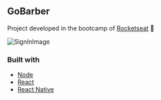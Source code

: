 ## GoBarber
Project developed in the bootcamp of <a href="https://rocketseat.com.br/" >Rocketseat</a> 🚀

![SignInImage](https://user-images.githubusercontent.com/28275815/108866637-24bf5400-75d3-11eb-80ee-39b9610c4c55.jpeg)

### Built with
<ul>
  <li><a href="https://nodejs.org/en/">Node</a></li>
  <li><a href="https://reactjs.org/">React</a></li>
  <li><a href="https://reactnative.dev/">React Native</a></li>
<ul>
